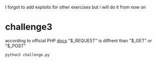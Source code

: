 
I forgot to add exploits for other exercises but i will do it from now on

# challenge3

according to official PHP [docs](https://www.php.net/manual/en/reserved.variables.request.php) "$_REQUEST" is diffrent than "$_GET" or "$_POST"

```
python3 challenge.py
```